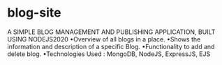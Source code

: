 # blog-site
A SIMPLE BLOG MANAGEMENT AND PUBLISHING APPLICATION, BUILT USING NODEJS2020
•Overview of all blogs in a place.
•Shows the information and description of a specific Blog.
•Functionality to add and delete blog.
•Technologies Used : MongoDB, NodeJS, ExpressJS, EJS
